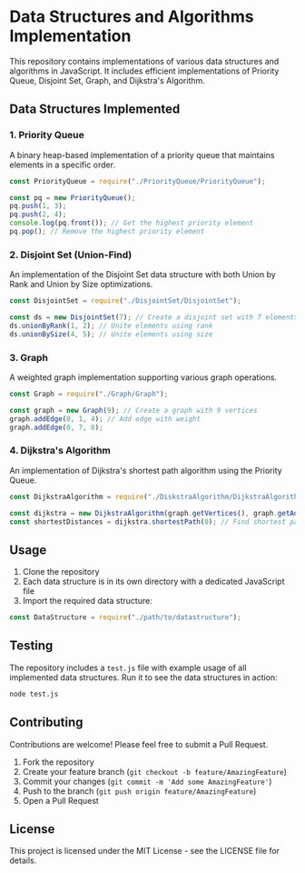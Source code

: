 # Data Structures and Algorithms Implementation

This repository contains implementations of various data structures and algorithms in JavaScript. It includes efficient implementations of Priority Queue, Disjoint Set, Graph, and Dijkstra's Algorithm.

## Data Structures Implemented

### 1. Priority Queue
A binary heap-based implementation of a priority queue that maintains elements in a specific order.

```javascript
const PriorityQueue = require("./PriorityQueue/PriorityQueue");

const pq = new PriorityQueue();
pq.push(1, 3);
pq.push(2, 4);
console.log(pq.front()); // Get the highest priority element
pq.pop(); // Remove the highest priority element
```

### 2. Disjoint Set (Union-Find)
An implementation of the Disjoint Set data structure with both Union by Rank and Union by Size optimizations.

```javascript
const DisjointSet = require("./DisjointSet/DisjointSet");

const ds = new DisjointSet(7); // Create a disjoint set with 7 elements
ds.unionByRank(1, 2); // Unite elements using rank
ds.unionBySize(4, 5); // Unite elements using size
```

### 3. Graph
A weighted graph implementation supporting various graph operations.

```javascript
const Graph = require("./Graph/Graph");

const graph = new Graph(9); // Create a graph with 9 vertices
graph.addEdge(0, 1, 4); // Add edge with weight
graph.addEdge(0, 7, 8);
```

### 4. Dijkstra's Algorithm
An implementation of Dijkstra's shortest path algorithm using the Priority Queue.

```javascript
const DijkstraAlgorithm = require("./DiskstraAlgorithm/DijkstraAlgorithm");

const dijkstra = new DijkstraAlgorithm(graph.getVertices(), graph.getAdjList());
const shortestDistances = dijkstra.shortestPath(0); // Find shortest paths from vertex 0
```

## Usage

1. Clone the repository
2. Each data structure is in its own directory with a dedicated JavaScript file
3. Import the required data structure:
```javascript
const DataStructure = require("./path/to/datastructure");
```

## Testing

The repository includes a `test.js` file with example usage of all implemented data structures. Run it to see the data structures in action:

```bash
node test.js
```

## Contributing

Contributions are welcome! Please feel free to submit a Pull Request.

1. Fork the repository
2. Create your feature branch (`git checkout -b feature/AmazingFeature`)
3. Commit your changes (`git commit -m 'Add some AmazingFeature'`)
4. Push to the branch (`git push origin feature/AmazingFeature`)
5. Open a Pull Request

## License

This project is licensed under the MIT License - see the LICENSE file for details.